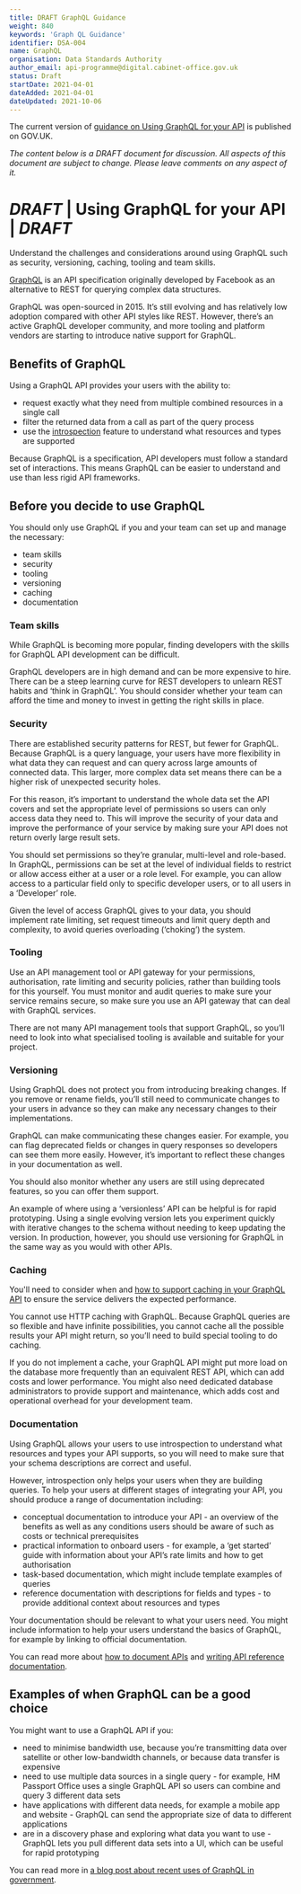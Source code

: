 ```yaml
---
title: DRAFT GraphQL Guidance
weight: 840
keywords: 'Graph QL Guidance'
identifier: DSA-004
name: GraphQL
organisation: Data Standards Authority
author_email: api-programme@digital.cabinet-office.gov.uk
status: Draft
startDate: 2021-04-01
dateAdded: 2021-04-01
dateUpdated: 2021-10-06
---
```

The current version of [guidance on Using GraphQL for your API](https://www.gov.uk/guidance/using-graphql-for-your-api) is published on GOV.UK.

_The content below is a DRAFT document for discussion. All aspects of this document are subject to change. Please leave comments on any aspect of it._

# *DRAFT* | Using GraphQL for your API | *DRAFT*

Understand the challenges and considerations around using GraphQL such as security, versioning, caching, tooling and team skills.

[GraphQL](https://graphql.org) is an API specification originally developed by Facebook as an alternative to REST for querying complex data structures.

GraphQL was open-sourced in 2015.  It’s still evolving and has relatively low adoption compared with other API styles like REST. However, there’s an active GraphQL developer community, and more tooling and platform vendors are starting to introduce native support for GraphQL.

## Benefits of GraphQL
Using a GraphQL API provides your users with the ability to:

- request exactly what they need from multiple combined resources in a single call
- filter the returned data from a call as part of the query process
- use the [introspection](https://graphql.org/learn/introspection/) feature to understand what resources and types are supported

Because GraphQL is a specification, API developers must follow a standard set of interactions. This means GraphQL can be easier to understand and use than less rigid API frameworks.

## Before you decide to use GraphQL
You should only use GraphQL if you and your team can set up and manage the necessary:

- team skills
- security
- tooling
- versioning
- caching
- documentation

### Team skills
While GraphQL is becoming more popular, finding developers with the skills for GraphQL API development can be difficult.

GraphQL developers are in high demand and can be more expensive to hire. There can be a steep learning curve for REST developers to unlearn REST habits and ‘think in GraphQL’. You should consider whether your team can afford the time and money to invest in getting the right skills in place.

### Security
There are established security patterns for REST, but fewer for GraphQL. Because GraphQL is a query language, your users have more flexibility in what data they can request and can query across large amounts of connected data. This larger, more complex data set means there can be a higher risk of unexpected security holes.

For this reason, it’s important to understand the whole data set the API covers and set the appropriate level of permissions so users can only access data they need to. This will improve the security of your data and improve the performance of your service by making sure your API does not return overly large result sets.

You should set permissions so they’re granular, multi-level and role-based. In GraphQL, permissions can be set at the level of individual fields to restrict or allow access either at a user or a role level. For example, you can allow access to a particular field only to specific developer users, or to all users in a ‘Developer’ role.

Given the level of access GraphQL gives to your data, you should implement rate limiting, set request timeouts and limit query depth and complexity, to avoid queries overloading (‘choking’) the system.

### Tooling
Use an API management tool or API gateway for your permissions, authorisation, rate limiting and security policies, rather than building tools for this yourself. You must monitor and audit queries to make sure your service remains secure, so make sure you use an API gateway that can deal with GraphQL services.

There are not many API management tools that support GraphQL, so you’ll need to look into what specialised tooling is available and suitable for your project.

### Versioning
Using GraphQL does not protect you from introducing breaking changes. If you remove or rename fields, you’ll still need to communicate changes to your users in advance so they can make any necessary changes to their implementations.

GraphQL can make communicating these changes easier. For example, you can flag deprecated fields or changes in query responses so developers can see them more easily. However, it’s important to reflect these changes in your documentation as well.

You should also monitor whether any users are still using deprecated features, so you can offer them support.

An example of where using a ‘versionless’ API can be helpful is for rapid prototyping. Using a single evolving version lets you experiment quickly with iterative changes to the schema without needing to keep updating the version. In production, however, you should use versioning for GraphQL in the same way as you would with other APIs.

### Caching
You'll need to consider when and [how to support caching in your GraphQL API](https://graphql.org/learn/caching/) to ensure the service delivers the expected performance.

You cannot use HTTP caching with GraphQL. Because GraphQL queries are so flexible and have infinite possibilities, you cannot cache all the possible results your API might return, so you’ll need to build special tooling to do caching.

If you do not implement a cache, your GraphQL API might put more load on the database more frequently than an equivalent REST API, which can add costs and lower performance. You might also need dedicated database administrators to provide support and maintenance, which adds cost and operational overhead for your development team.

### Documentation
Using GraphQL allows your users to use introspection to understand what resources and types your API supports, so you will need to make sure that your schema descriptions are correct and useful.

However, introspection only helps your users when they are building queries. To help your users at different stages of integrating your API, you should produce a range of documentation including:

- conceptual documentation to introduce your API - an overview of the benefits as well as any conditions users should be aware of such as costs or technical prerequisites
- practical information to onboard users - for example, a ‘get started’ guide with information about your API’s rate limits and how to get authorisation
- task-based documentation, which might include template examples of queries
- reference documentation with descriptions for fields and types - to provide additional context about resources and types

Your documentation should be relevant to what your users need. You might include information to help your users understand the basics of GraphQL, for example by linking to official documentation.

You can read more about [how to document APIs](https://www.gov.uk/guidance/how-to-document-apis) and [writing API reference documentation](https://www.gov.uk/guidance/writing-api-reference-documentation).

## Examples of when GraphQL can be a good choice
You might want to use a GraphQL API if you:

- need to minimise bandwidth use, because you’re transmitting data over satellite or other low-bandwidth channels, or because data transfer is expensive
- need to use multiple data sources in a single query - for example, HM Passport Office uses a single GraphQL API so users can combine and query 3 different data sets
- have applications with different data needs, for example a mobile app and website - GraphQL can send the appropriate size of data to different applications
- are in a discovery phase and exploring what data you want to use - GraphQL lets you pull different data sets into a UI, which can be useful for rapid prototyping

You can read more in [a blog post about recent uses of GraphQL in government](https://technology.blog.gov.uk/2020/08/28/what-we-learned-from-a-recent-graphql-workshop/).
